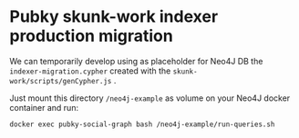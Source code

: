 # Pubky skunk-work indexer production migration

We can temporarily develop using as placeholder for Neo4J DB the `indexer-migration.cypher` created with the `skunk-work/scripts/genCypher.js` .

Just mount this directory `/neo4j-example` as volume on your Neo4J docker container and run:

```
docker exec pubky-social-graph bash /neo4j-example/run-queries.sh
```
